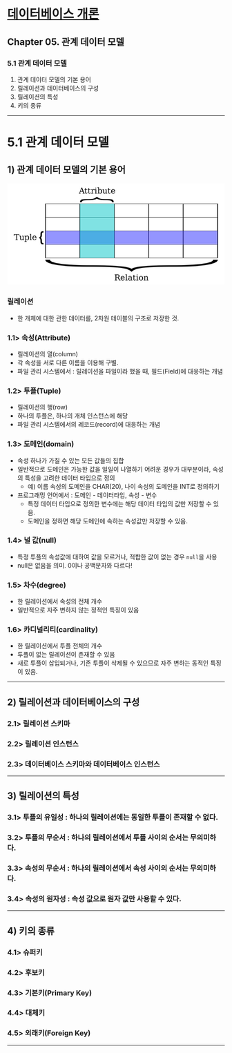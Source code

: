 
# <a href = "../README.md" target="_blank">데이터베이스 개론</a>
## Chapter 05. 관계 데이터 모델
### 5.1 관계 데이터 모델
1) 관계 데이터 모델의 기본 용어
2) 릴레이션과 데이터베이스의 구성
3) 릴레이션의 특성
4) 키의 종류
---

# 5.1 관계 데이터 모델

## 1) 관계 데이터 모델의 기본 용어

![Relation.jpg](img/Relation.jpg)

### 릴레이션
- 한 개체에 대한 관한 데이터를, 2차원 테이블의 구조로 저장한 것.

### 1.1> 속성(Attribute)
- 릴레이션의 열(column)
- 각 속성을 서로 다른 이름을 이용해 구별.
- 파일 관리 시스템에서 : 릴레이션을 파일이라 했을 때, 필드(Field)에 대응하는 개념

### 1.2> 투플(Tuple)
- 릴레이션의 행(row)
- 하나의 투플은, 하나의 개체 인스턴스에 해당
- 파일 관리 시스템에서의 레코드(record)에 대응하는 개념

### 1.3> 도메인(domain)
- 속성 하나가 가질 수 있는 모든 값들의 집합
- 일반적으로 도메인은 가능한 값을 일일이 나열하기 어려운 경우가 대부분이라, 속성의 특성을 고려한 데이터 타입으로 정의
  - 예) 이름 속성의 도메인을 CHAR(20), 나이 속성의 도메인을 INT로 정의하기
- 프로그래밍 언어에서 : 도메인 - 데이터타입, 속성 - 변수
  - 특정 데이터 타입으로 정의한 변수에는 해당 데이터 타입의 값만 저장할 수 있음.
  - 도메인을 정하면 해당 도메인에 속하는 속성값만 저장할 수 있음.

### 1.4> 널 값(null)
- 특정 투플의 속성값에 대하여 값을 모르거나, 적합한 값이 없는 경우 `null`을 사용
- null은 없음을 의미. 0이나 공백문자와 다르다!

### 1.5> 차수(degree)
- 한 릴레이션에서 속성의 전체 개수
- 일반적으로 자주 변하지 않는 정적인 특징이 있음

### 1.6> 카디널리티(cardinality)
- 한 릴레이션에서 투플 전체의 개수
- 투플이 없는 릴레이션이 존재할 수 있음
- 새로 투플이 삽입되거나, 기존 투플이 삭제될 수 있으므로 자주 변하는 동적인 특징이 있음.

---

## 2) 릴레이션과 데이터베이스의 구성

### 2.1> 릴레이션 스키마
### 2.2> 릴레이션 인스턴스
### 2.3> 데이터베이스 스키마와 데이터베이스 인스턴스

---

## 3) 릴레이션의 특성

### 3.1> 투플의 유일성 : 하나의 릴레이션에는 동일한 투플이 존재할 수 없다.
### 3.2> 투플의 무순서 : 하나의 릴레이션에서 투플 사이의 순서는 무의미하다.
### 3.3> 속성의 무순서 : 하나의 릴레이션에서 속성 사이의 순서는 무의미하다.
### 3.4> 속성의 원자성 : 속성 값으로 원자 값만 사용할 수 있다.

---

## 4) 키의 종류

### 4.1> 슈퍼키
### 4.2> 후보키
### 4.3> 기본키(Primary Key)
### 4.4> 대체키
### 4.5> 외래키(Foreign Key)

---